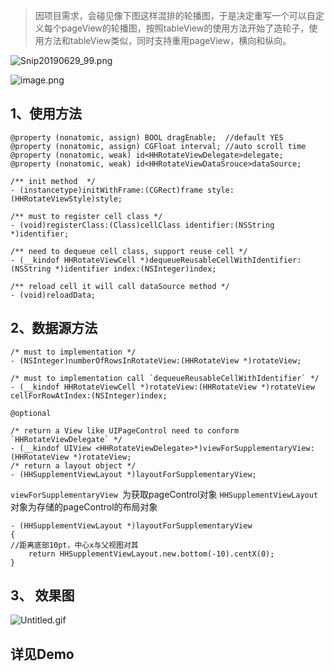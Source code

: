 >因项目需求，会碰见像下图这样混排的轮播图，于是决定重写一个可以自定义每个pageView的轮播图，按照tableView的使用方法开始了造轮子，使用方法和tableView类似，同时支持重用pageView，横向和纵向。

![Snip20190629_99.png](https://upload-images.jianshu.io/upload_images/1801563-e22116066415fcfb.png?imageMogr2/auto-orient/strip%7CimageView2/2/w/1240)

![image.png](https://upload-images.jianshu.io/upload_images/1801563-7f696f8bc3a9c7aa.png?imageMogr2/auto-orient/strip%7CimageView2/2/w/1240)

## 1、使用方法
```objc
@property (nonatomic, assign) BOOL dragEnable;  //default YES
@property (nonatomic, assign) CGFloat interval; //auto scroll time
@property (nonatomic, weak) id<HHRotateViewDelegate>delegate;
@property (nonatomic, weak) id<HHRotateViewDataSrouce>dataSource;

/** init method  */
- (instancetype)initWithFrame:(CGRect)frame style:(HHRotateViewStyle)style;

/** must to register cell class */
- (void)registerClass:(Class)cellClass identifier:(NSString *)identifier;

/** need to dequeue cell class, support reuse cell */
- (__kindof HHRotateViewCell *)dequeueReusableCellWithIdentifier:(NSString *)identifier index:(NSInteger)index;

/** reload cell it will call dataSource method */
- (void)reloadData;
```

## 2、数据源方法

```objc
/* must to implementation */
- (NSInteger)numberOfRowsInRotateView:(HHRotateView *)rotateView;

/* must to implementation call `dequeueReusableCellWithIdentifier` */
- (__kindof HHRotateViewCell *)rotateView:(HHRotateView *)rotateView cellForRowAtIndex:(NSInteger)index;

@optional

/* return a View like UIPageControl need to conform `HHRotateViewDelegate` */
- (__kindof UIView <HHRotateViewDelegate>*)viewForSupplementaryView:(HHRotateView *)rotateView;
/* return a layout object */
- (HHSupplementViewLayout *)layoutForSupplementaryView;
```
`viewForSupplementaryView `为获取pageControl对象
`HHSupplementViewLayout`对象为存储的pageControl的布局对象
```objc
- (HHSupplementViewLayout *)layoutForSupplementaryView
{
//距离底部10pt，中心x与父视图对其
    return HHSupplementViewLayout.new.bottom(-10).centX(0);
}
```

## 3、 效果图
![Untitled.gif](https://upload-images.jianshu.io/upload_images/1801563-0f2056e81a30d4f7.gif?imageMogr2/auto-orient/strip)

## 详见Demo 
